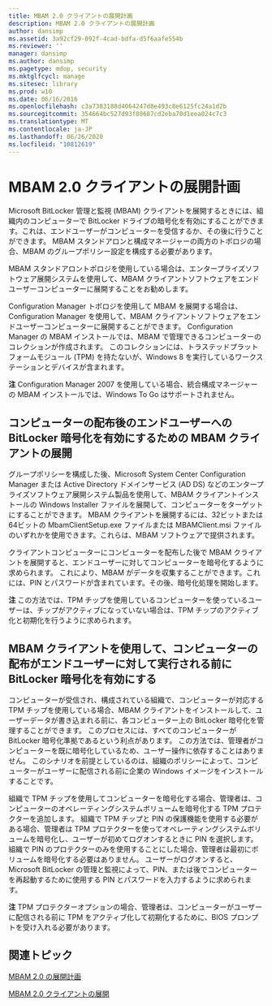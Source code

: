 ```yaml
---
title: MBAM 2.0 クライアントの展開計画
description: MBAM 2.0 クライアントの展開計画
author: dansimp
ms.assetid: 3a92cf29-092f-4cad-bdfa-d5f6aafe554b
ms.reviewer: ''
manager: dansimp
ms.author: dansimp
ms.pagetype: mdop, security
ms.mktglfcycl: manage
ms.sitesec: library
ms.prod: w10
ms.date: 06/16/2016
ms.openlocfilehash: c3a7383188d4064247d8e493c8e6125fc24a1d2b
ms.sourcegitcommit: 354664bc527d93f80687cd2eba70d1eea024c7c3
ms.translationtype: MT
ms.contentlocale: ja-JP
ms.lasthandoff: 06/26/2020
ms.locfileid: "10812619"
---
```

# MBAM 2.0 クライアントの展開計画


Microsoft BitLocker 管理と監視 (MBAM) クライアントを展開するときには、組織内のコンピューターで BitLocker ドライブの暗号化を有効にすることができます。これは、エンドユーザーがコンピューターを受信するか、その後に行うことができます。 MBAM スタンドアロンと構成マネージャーの両方のトポロジの場合、MBAM のグループポリシー設定を構成する必要があります。

MBAM スタンドアロントポロジを使用している場合は、エンタープライズソフトウェア展開システムを使用して、MBAM クライアントソフトウェアをエンドユーザーコンピューターに展開することをお勧めします。

Configuration Manager トポロジを使用して MBAM を展開する場合は、Configuration Manager を使用して、MBAM クライアントソフトウェアをエンドユーザーコンピューターに展開することができます。 Configuration Manager の MBAM インストールでは、MBAM で管理できるコンピューターのコレクションが作成されます。 このコレクションには、トラステッドプラットフォームモジュール (TPM) を持たないが、Windows 8 を実行しているワークステーションとデバイスが含まれます。

**注** Configuration Manager 2007 を使用している場合、統合構成マネージャーの MBAM インストールでは、Windows To Go はサポートされません。

 

## コンピューターの配布後のエンドユーザーへの BitLocker 暗号化を有効にするための MBAM クライアントの展開


グループポリシーを構成した後、Microsoft System Center Configuration Manager または Active Directory ドメインサービス (AD DS) などのエンタープライズソフトウェア展開システム製品を使用して、MBAM クライアントインストールの Windows Installer ファイルを展開して、コンピューターをターゲットにすることができます。 MBAM クライアントを展開するには、32ビットまたは64ビットの MbamClientSetup.exe ファイルまたは MBAMClient.msi ファイルのいずれかを使用できます。これらは、MBAM ソフトウェアで提供されます。

クライアントコンピューターにコンピューターを配布した後で MBAM クライアントを展開すると、エンドユーザーに対してコンピューターを暗号化するように求められます。 これにより、MBAM がデータを収集することができます。これには、PIN とパスワードが含まれています。その後、暗号化処理を開始します。

**注** この方法では、TPM チップを使用しているコンピューターを使っているユーザーは、チップがアクティブになっていない場合は、TPM チップのアクティブ化と初期化を行うように求められます。

 

## MBAM クライアントを使用して、コンピューターの配布がエンドユーザーに対して実行される前に BitLocker 暗号化を有効にする


コンピューターが受信され、構成されている組織で、コンピューターが対応する TPM チップを使用している場合、MBAM クライアントをインストールして、ユーザーデータが書き込まれる前に、各コンピューター上の BitLocker 暗号化を管理することができます。 このプロセスには、すべてのコンピューターが BitLocker 暗号化準拠であるという利点があります。 この方法では、管理者がコンピューターを既に暗号化しているため、ユーザー操作に依存することはありません。 このシナリオを前提としているのは、組織のポリシーによって、コンピューターがユーザーに配信される前に企業の Windows イメージをインストールすることです。

組織で TPM チップを使用してコンピューターを暗号化する場合、管理者は、コンピューターのオペレーティングシステムボリュームを暗号化する TPM プロテクターを追加します。 組織で TPM チップと PIN の保護機能を使用する必要がある場合、管理者は TPM プロテクターを使ってオペレーティングシステムボリュームを暗号化し、ユーザーが初めてログオンするときに PIN を選択します。 組織で PIN のプロテクターのみを使用することにした場合、管理者は最初にボリュームを暗号化する必要はありません。 ユーザーがログオンすると、Microsoft BitLocker の管理と監視によって、PIN、または後でコンピューターを再起動するために使用する PIN とパスワードを入力するように求められます。

**注** TPM プロテクターオプションの場合、管理者は、コンピューターがユーザーに配信される前に TPM をアクティブ化して初期化するために、BIOS プロンプトを受け入れる必要があります。

 

## 関連トピック


[MBAM 2.0 の展開計画](planning-to-deploy-mbam-20-mbam-2.md)

[MBAM 2.0 クライアントの展開](deploying-the-mbam-20-client-mbam-2.md)

 

 





